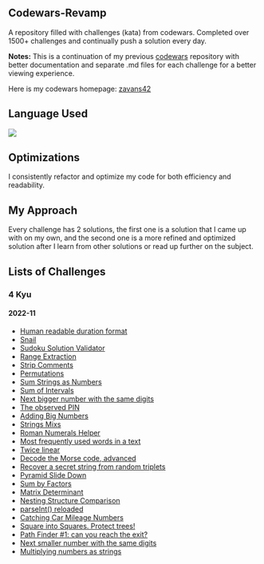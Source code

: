 ## Codewars-Revamp

A repository filled with challenges (kata) from codewars. Completed over 1500+ challenges and continually push a solution every day.

**Notes:** This is a continuation of my previous [codewars](https://github.com/zavans42/Codewars) repository with better documentation and separate .md files for each challenge for a better viewing experience. 

Here is my codewars homepage: [zavans42](https://www.codewars.com/users/zavans42)

## Language Used

<img src="https://img.shields.io/static/v1?label=|&message=JAVASCRIPT&color=3c7f5d&style=plastic&logo=javascript"/>

## Optimizations

I consistently refactor and optimize my code for both efficiency and readability. 

## My Approach

Every challenge has 2 solutions, the first one is a solution that I came up with on my own, and the second one is a more refined and optimized solution after I learn from other solutions or read up further on the subject.

## Lists of Challenges

### 4 Kyu

#### 2022-11
* [Human readable duration format](codewars/4kyu//2022-11/2022-11-01.md)
* [Snail](codewars/4kyu//2022-11/2022-11-02.md)
* [Sudoku Solution Validator](codewars/4kyu//2022-11/2022-11-03.md)
* [Range Extraction](codewars/4kyu//2022-11/2022-11-04.md)
* [Strip Comments](codewars/4kyu//2022-11/2022-11-05.md)
* [Permutations](codewars/4kyu//2022-11/2022-11-06.md)
* [Sum Strings as Numbers](codewars/4kyu//2022-11/2022-11-07.md)
* [Sum of Intervals](codewars/4kyu//2022-11/2022-11-08.md)
* [Next bigger number with the same digits](codewars/4kyu//2022-11/2022-11-09.md)
* [The observed PIN](codewars/4kyu//2022-11/2022-11-10.md)
* [Adding Big Numbers](codewars/4kyu//2022-11/2022-11-11.md)
* [Strings Mixs](codewars/4kyu//2022-11/2022-11-12.md)
* [Roman Numerals Helper](codewars/4kyu//2022-11/2022-11-13.md)
* [Most frequently used words in a text](codewars/4kyu//2022-11/2022-11-14.md)
* [Twice linear](codewars/4kyu//2022-11/2022-11-15.md)
* [Decode the Morse code, advanced](codewars/4kyu//2022-11/2022-11-16.md)
* [Recover a secret string from random triplets](codewars/4kyu//2022-11/2022-11-17.md)
* [Pyramid Slide Down](codewars/4kyu//2022-11/2022-11-18.md)
* [Sum by Factors](codewars/4kyu//2022-11/2022-11-19.md)
* [Matrix Determinant](codewars/4kyu//2022-11/2022-11-20.md)
* [Nesting Structure Comparison](codewars/4kyu//2022-11/2022-11-21.md)
* [parseInt() reloaded](codewars/4kyu//2022-11/2022-11-22.md)
* [Catching Car Mileage Numbers](codewars/4kyu//2022-11/2022-11-23.md)
* [Square into Squares. Protect trees!](codewars/4kyu//2022-11/2022-11-24.md)
* [Path Finder #1: can you reach the exit?](codewars/4kyu//2022-11/2022-11-25.md)
* [Next smaller number with the same digits](codewars/4kyu//2022-11/2022-11-26.md)
* [Multiplying numbers as strings](codewars/4kyu//2022-11/2022-11-27.md)